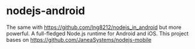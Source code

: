 # nodejs-android
The same with https://github.com/lng8212/nodejs_in_android but more powerful. A full-fledged Node.js runtime for Android and iOS.
This project bases on https://github.com/JaneaSystems/nodejs-mobile
